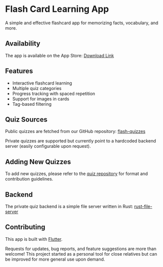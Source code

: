 # Flash Card Learning App

A simple and effective flashcard app for memorizing facts, vocabulary, and more.

## Availability

The app is available on the App Store: [Download Link](PLACEHOLDER_APPSTORE_URL)

## Features

- Interactive flashcard learning
- Multiple quiz categories
- Progress tracking with spaced repetition
- Support for images in cards
- Tag-based filtering

## Quiz Sources

Public quizzes are fetched from our GitHub repository: [flash-quizzes](https://github.com/caillouc/flash-quizzes)

Private quizzes are supported but currently point to a hardcoded backend server (easily configurable upon request).

## Adding New Quizzes

To add new quizzes, please refer to the [quiz repository](https://github.com/caillouc/flash-quizzes) for format and contribution guidelines.

## Backend

The private quiz backend is a simple file server written in Rust: [rust-file-server](https://github.com/caillouc/rust-file-server)

## Contributing

This app is built with [Flutter](https://flutter.dev/). 

Requests for updates, bug reports, and feature suggestions are more than welcome! This project started as a personal tool for close relatives but can be improved for more general use upon demand.
